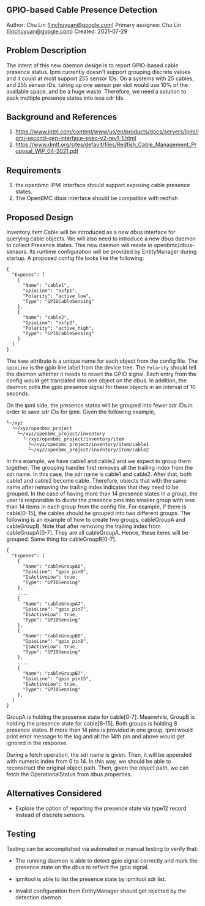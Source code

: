 ## GPIO-based Cable Presence Detection
Author:
  Chu Lin (linchuyuan@google.com)
Primary assignee:
  Chu Lin (linchuyuan@google.com)
Created:
  2021-07-29
## Problem Description
The intent of this new daemon design is to report GPIO-based cable presence
status. Ipmi currently doesn't support grouping discrete values and it could at
most support 255 sensor IDs. On a systems with 25 cables, and 255 sensor IDs,
taking up one sensor per slot would use 10% of the available space, and be a
huge waste. Therefore, we need a solution to pack multiple presence states into 
less sdr Ids.

## Background and References
1. https://www.intel.com/content/www/us/en/products/docs/servers/ipmi/ipmi-second-gen-interface-spec-v2-rev1-1.html
2. https://www.dmtf.org/sites/default/files/Redfish_Cable_Management_Proposal_WIP_04-2021.pdf

## Requirements
1. the openbmc IPMI interface should support exposing cable presence states.
2. The OpenBMC dbus interface should be compatible with redfish

## Proposed Design
Inventory.Item.Cable will be introduced as a new dbus interface for querying
cable objects. We will also need to introduce a new dbus daemon to collect
Presence states. This new daemon will reside in openbmc/dbus-sensors. Its
runtime configuration will be provided by EntityManager during startup. A
proposed config file looks like the following:
```
{
  "Exposes": [
    {
      "Name": "cable1",
      "GpioLine": "osfp1",
      "Polarity": "active_low",
      "Type": "GPIOCableSensing"
    },
    {
      "Name": "cable2",
      "GpioLine": "osfp2",
      "Polarity": "active_high",
      "Type": "GPIOCableSensing"
    }
  ]
}
```
The `Name` attribute is a unique name for each object from the config file.
The `GpioLine` is the gpio line label from the device tree. The `Polarity`
should tell the daemon whether it needs to revert the GPIO signal. Each entry
from the config would get translated into one object on the dbus. In addition,
the daemon polls the gpio presence signal for these objects in an interval of
10 seconds.

On the ipmi side, the presence states will be grouped into fewer sdr IDs in
order to save sdr IDs for ipmi. Given the following example,
```
└─/xyz
  └─/xyz/openbmc_project
    └─/xyz/openbmc_project/inventory
      └─/xyz/openbmc_project/inventory/item
        └─/xyz/openbmc_project/inventory/item/cable1
        └─/xyz/openbmc_project/inventory/item/cable2
```
In this example, we have cable1 and cable2 and we expect to group them together.
The grouping handler first removes all the trailing index from the
sdr name. In this case, the sdr name is cable1 and cable2. After that, both
cable1 and cable2 become cable. Therefore, objects that with the same name after
removing the trailing index indicates that they need to be grouped. In
the case of having more than 14 presence states in a group, the user is
responsible to divide the presence pins into smaller group with less
than 14 items in each group from the config file. For example, if there is
cable[0-15], the cables should be grouped into two different groups. The
following is an example of how to create two groups, cableGroupA and
cableGroupB. Note that after removing the trailing index from cableGroupA[0-7].
They are all cableGroupA. Hence, these items will be grouped. Same thing for
cableGroupB[0-7].
```
{
  "Exposes": [
    {
      "Name": "cableGroupA0",
      "GpioLine": "gpio_pin0",
      "IsActiveLow": true,
      "Type": "GPIOSensing"
    },
    ....
    {
      "Name": "cableGroupA7",
      "GpioLine": "gpio_pin7",
      "IsActiveLow": true,
      "Type": "GPIOSensing"
    },
    {
      "Name": "cableGroupB0",
      "GpioLine": "gpio_pin8",
      "IsActiveLow": true,
      "Type": "GPIOSensing"
    },
    ....
    {
      "Name": "cableGroupB7",
      "GpioLine": "gpio_pin15",
      "IsActiveLow": true,
      "Type": "GPIOSensing"
    },
  ]
}
```
GroupA is holding the presence state for cable[0-7]. Meanwhile, GroupB is
holding the presence state for cable[8-15]. Both groups is holding 8 presence
states. If more than 14 pins is provided in one group, ipmi would print error
message to the log and all the 14th pin and above would get ignored in the
response.

During a fetch operation, the sdr name is given. Then, it will be appended with
numeric index from 0 to 14. In this way, we should be able to reconstruct the
original object path. Then, given the object path, we can fetch the
OperationalStatus from dbus properties.

## Alternatives Considered

* Explore the option of reporting the presence state via type12 record instead
of discrete sensors.

## Testing
Testing can be accomplished via automated or manual testing to verify that:

* The running daemon is able to detect gpio signal correctly and mark the
presence state on the dbus to reflect the gpio signal.

* ipmitool is able to list the presence state by ipmitool sdr list.

* Invalid configuration from EntityManager should get rejected by the detection
daemon.
